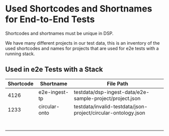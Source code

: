 # Used Shortcodes and Shortnames for End-to-End Tests

Shortcodes and shortnames must be unique in DSP.

We have many different projects in our test data,
this is an inventory of the used shortcodes and names for projects that are used for e2e tests with a running stack.

## Used in e2e Tests with a Stack

| Shortcode | Shortname     | File Path                                                     |
|-----------|---------------|---------------------------------------------------------------|
| 4126      | e2e-ingest-tp | testdata/dsp-ingest-data/e2e-sample-project/project.json      |
| 1233      | circular-onto | testdata/invalid-testdata/json-project/circular-ontology.json |
|           |               |                                                               |
|           |               |                                                               |
|           |               |                                                               |
|           |               |                                                               |
|           |               |                                                               |
|           |               |                                                               |
|           |               |                                                               |
